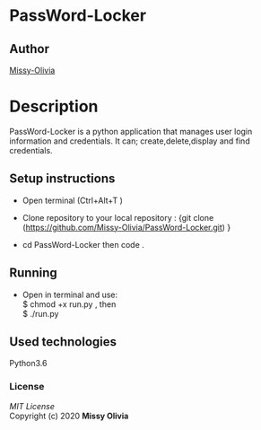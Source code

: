 # PassWord-Locker
## Author
[Missy-Olivia](https://github.com/Missy-Olivia)

# Description
PassWord-Locker is a python application that manages user login information and credentials.
It can; create,delete,display and find credentials.

## Setup instructions
* Open terminal (Ctrl+Alt+T )

* Clone repository to your local repository : {git clone (https://github.com/Missy-Olivia/PassWord-Locker.git) }

* cd PassWord-Locker then code .

## Running
 * Open in terminal and use:<br>
  $ chmod +x run.py , then <br>
  $ ./run.py
## Used technologies
 Python3.6

 ### License
 *MIT License*<br>
 Copyright (c) 2020 **Missy Olivia**

